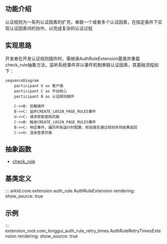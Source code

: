 ## 功能介绍

认证规则为一系列认证因素的扩充，串联一个或者多个认证因素，在指定条件下实现认证因素间的协作，以完成复杂的认证过程

## 实现思路
开发者在开发认证规则插件时，需继承AuthRuleExtension基类并重载check_rule抽象方法，监听系统事件并以事件机制串联认证因素，其基础流程如下：

```mermaid
sequenceDiagram
    participant U as 客户端
    participant C as 平台核心
    participant B as 认证规则插件
    
    C->>B: 加载插件
    B->>C: 监听CREATE_LOGIN_PAGE_RULES事件
    U->>C: 请求获取登陆页面
    C->>B: 触发CREATE_LOGIN_PAGE_RULES事件
    B->>C: 响应事件，遍历所有运行时配置，校验是否通过规则并将结果返回
    C->>U: 渲染登录页面
```

## 抽象函数

* [check_rule](#arkid.core.extension.auth_rule.AuthRuleExtension.check_rule)

## 基类定义

::: arkid.core.extension.auth_rule.AuthRuleExtension
    rendering:
        show_source: true
    
## 示例

::: extension_root.com_longgui_auth_rule_retry_times.AuthRuleRetryTimesExtension
    rendering:
        show_source: true
